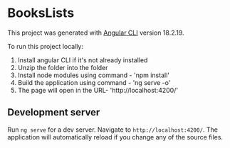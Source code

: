 # BooksLists

This project was generated with [Angular CLI](https://github.com/angular/angular-cli) version 18.2.19.

To run this project locally:
1. Install angular CLI if it's not already installed
2. Unzip the folder into the folder
3. Install node modules using command - 'npm install'
4. Build the application using command - 'ng serve -o'
5. The page will open in the URL- 'http://localhost:4200/'

## Development server

Run `ng serve` for a dev server. Navigate to `http://localhost:4200/`. The application will automatically reload if you change any of the source files.

